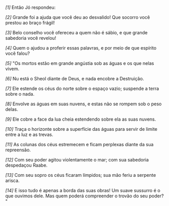 *[1]* Então Jó respondeu:

*[2]* Grande foi a ajuda que você deu ao desvalido! Que socorro você prestou ao braço frágil!

*[3]* Belo conselho você ofereceu a quem não é sábio, e que grande sabedoria você revelou!

*[4]* Quem o ajudou a proferir essas palavras, e por meio de que espírito você falou?

*[5]* "Os mortos estão em grande angústia sob as águas e os que nelas vivem.

*[6]* Nu está o Sheol diante de Deus, e nada encobre a Destruição.

*[7]* Ele estende os céus do norte sobre o espaço vazio; suspende a terra sobre o nada.

*[8]* Envolve as águas em suas nuvens, e estas não se rompem sob o peso delas.

*[9]* Ele cobre a face da lua cheia estendendo sobre ela as suas nuvens.

*[10]* Traça o horizonte sobre a superfície das águas para servir de limite entre a luz e as trevas.

*[11]* As colunas dos céus estremecem e ficam perplexas diante da sua repreensão.

*[12]* Com seu poder agitou violentamente o mar; com sua sabedoria despedaçou Raabe.

*[13]* Com seu sopro os céus ficaram límpidos; sua mão feriu a serpente arisca.

*[14]* E isso tudo é apenas a borda das suas obras! Um suave sussurro é o que ouvimos dele. Mas quem poderá compreender o trovão do seu poder? "

